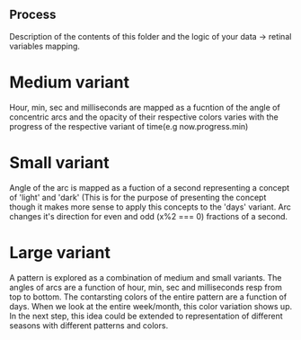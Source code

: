 ## Process

Description of the contents of this folder and the logic of your data → retinal variables mapping.

# Medium variant
Hour, min, sec and milliseconds are mapped as a fucntion of the angle of concentric arcs and the opacity of their respective colors varies with the progress of the respective variant of time(e.g now.progress.min)

# Small variant
Angle of the arc is mapped as a fuction of a second representing a concept of 'light' and 'dark' (This is for the purpose of presenting the concept though it makes more sense to apply this concepts to the 'days' variant. Arc changes it's direction for even and odd (x%2 === 0) fractions of a second.

# Large variant
A pattern is explored as a combination of medium and small variants. The angles of arcs are a function of hour, min, sec and milliseconds resp from top to bottom. The contarsting colors of the entire pattern are a function of days. When we look at the entire week/month, this color variation shows up. In the next step, this idea could be extended to representation of different seasons with different patterns and colors.

